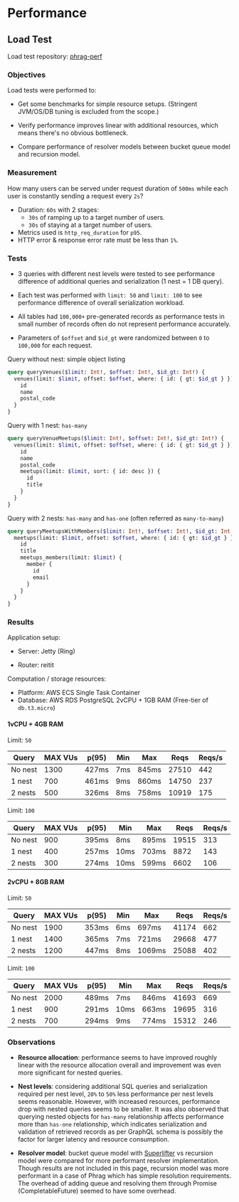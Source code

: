 # Performance

## Load Test

Load test repository: [phrag-perf](https://github.com/ykskb/phrag-perf)

### Objectives

Load tests were performed to:

- Get some benchmarks for simple resource setups.
  (Stringent JVM/OS/DB tuning is excluded from the scope.)

- Verify performance improves linear with additional resources, which means there's no obvious bottleneck.

- Compare performance of resolver models between bucket queue model and recursion model.

### Measurement

How many users can be served under request duration of `500ms` while each user is constantly sending a request every `2s`?

- Duration: `60s` with 2 stages:
  - `30s` of ramping up to a target number of users.
  - `30s` of staying at a target number of users.
- Metrics used is `http_req_duration` for `p95`.
- HTTP error & response error rate must be less than `1%`.

### Tests

- 3 queries with different nest levels were tested to see performance difference of additional queries and serialization (1 nest = 1 DB query).

- Each test was performed with `limit: 50` and `limit: 100` to see performance difference of overall serialization workload.

- All tables had `100,000+` pre-generated records as performance tests in small number of records often do not represent performance accurately.

- Parameters of `$offset` and `$id_gt` were randomized between `0` to `100,000` for each request.

Query without nest: simple object listing

```graphql
query queryVenues($limit: Int!, $offset: Int!, $id_gt: Int!) {
  venues(limit: $limit, offset: $offset, where: { id: { gt: $id_gt } }) {
    id
    name
    postal_code
  }
}
```

Query with 1 nest: `has-many`

```graphql
query queryVenueMeetups($limit: Int!, $offset: Int!, $id_gt: Int!) {
  venues(limit: $limit, offset: $offset, where: { id: { gt: $id_gt } }) {
    id
    name
    postal_code
    meetups(limit: $limit, sort: { id: desc }) {
      id
      title
    }
  }
}
```

Query with 2 nests: `has-many` and `has-one` (often referred as `many-to-many`)

```graphql
query queryMeetupsWithMembers($limit: Int!, $offset: Int!, $id_gt: Int!) {
  meetups(limit: $limit, offset: $offset, where: { id: { gt: $id_gt } }) {
    id
    title
    meetups_members(limit: $limit) {
      member {
        id
        email
      }
    }
  }
}
```

### Results

Application setup:

- Server: Jetty (Ring)

- Router: reitit

Computation / storage resources:

- Platform: AWS ECS Single Task Container
- Database: AWS RDS PostgreSQL
  2vCPU + 1GB RAM (Free-tier of `db.t3.micro`)

#### 1vCPU + 4GB RAM

Limit: `50`

| Query   | MAX VUs | p(95) | Min | Max   | Reqs  | Reqs/s |
| ------- | ------- | ----- | --- | ----- | ----- | ------ |
| No nest | 1300    | 427ms | 7ms | 845ms | 27510 | 442    |
| 1 nest  | 700     | 461ms | 9ms | 860ms | 14750 | 237    |
| 2 nests | 500     | 326ms | 8ms | 758ms | 10919 | 175    |

Limit: `100`

| Query   | MAX VUs | p(95) | Min  | Max   | Reqs  | Reqs/s |
| ------- | ------- | ----- | ---- | ----- | ----- | ------ |
| No nest | 900     | 395ms | 8ms  | 895ms | 19515 | 313    |
| 1 nest  | 400     | 257ms | 10ms | 703ms | 8872  | 143    |
| 2 nests | 300     | 274ms | 10ms | 599ms | 6602  | 106    |

#### 2vCPU + 8GB RAM

Limit: `50`

| Query   | MAX VUs | p(95) | Min | Max    | Reqs  | Reqs/s |
| ------- | ------- | ----- | --- | ------ | ----- | ------ |
| No nest | 1900    | 353ms | 6ms | 697ms  | 41174 | 662    |
| 1 nest  | 1400    | 365ms | 7ms | 721ms  | 29668 | 477    |
| 2 nests | 1200    | 447ms | 8ms | 1069ms | 25088 | 402    |

Limit: `100`

| Query   | MAX VUs | p(95) | Min  | Max   | Reqs  | Reqs/s |
| ------- | ------- | ----- | ---- | ----- | ----- | ------ |
| No nest | 2000    | 489ms | 7ms  | 846ms | 41693 | 669    |
| 1 nest  | 900     | 291ms | 10ms | 663ms | 19695 | 316    |
| 2 nests | 700     | 294ms | 9ms  | 774ms | 15312 | 246    |

### Observations

- **Resource allocation**: performance seems to have improved roughly linear with the resource allocation overall and improvement was even more significant for nested queries.

- **Nest levels**: considering additional SQL queries and serialization required per nest level, `20%` to `50%` less performance per nest levels seems reasonable. However, with increased resources, performance drop with nested queries seems to be smaller. It was also observed that querying nested objects for `has-many` relationship affects performance more than `has-one` relationship, which indicates serialization and validation of retrieved records as per GraphQL schema is possibly the factor for larger latency and resource consumption.

- **Resolver model**: bucket queue model with [Superlifter](https://github.com/oliyh/superlifter) vs recursion model were compared for more performant resolver implementation. Though results are not included in this page, recursion model was more performant in a case of Phrag which has simple resolution requirements. The overhead of adding queue and resolving them through Promise (CompletableFuture) seemed to have some overhead.
